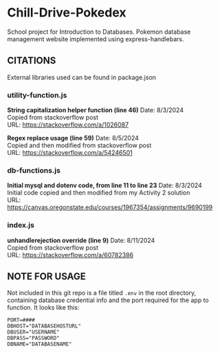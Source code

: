 # Chill-Drive-Pokedex
School project for Introduction to Databases. Pokemon database management website implemented using express-handlebars.


## CITATIONS
External libraries used can be found in package.json

### utility-function.js
**String capitalization helper function (line 46)**
Date: 8/3/2024<br/>
Copied from stackoverflow post<br/>
URL: https://stackoverflow.com/a/1026087

**Regex replace usage (line 59)**
Date: 8/5/2024<br/>
Copied and then modified from stackoverflow post<br/>
URL: https://stackoverflow.com/a/54246501

### db-functions.js
**Initial mysql and dotenv code, from line 11 to line 23**
Date: 8/3/2024<br/>
Initial code copied and then modified from my Activity 2 solution<br/>
URL: https://canvas.oregonstate.edu/courses/1967354/assignments/9690199

### index.js
**unhandlerejection override (line 9)**
Date: 8/11/2024<br/>
Copied from stackoverflow post<br/>
URL: https://stackoverflow.com/a/60782386


## NOTE FOR USAGE
Not included in this git repo is a file titled `.env` in the root directory, containing database credential info and the port required for the app to function.
It looks like this:

```
PORT=####
DBHOST="DATABASEHOSTURL"
DBUSER="USERNAME"
DBPASS="PASSWORD"
DBNAME="DATABASENAME"
```
